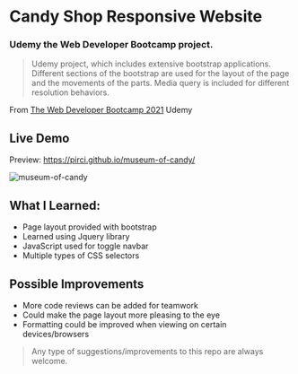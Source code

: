 # Candy Shop Responsive Website
 
### Udemy the Web Developer Bootcamp project.

> Udemy project, which includes extensive bootstrap applications. Different sections of the bootstrap are used for the layout of the page and the movements of the parts. Media query is included for different resolution behaviors.


From [The Web Developer Bootcamp 2021](https://www.udemy.com/course/the-web-developer-bootcamp/learn/lecture/22587506?start=15#overview) Udemy


## Live Demo

Preview:  https://pirci.github.io/museum-of-candy/

![museum-of-candy](demo.gif)


## What I Learned:

- Page layout provided with bootstrap
- Learned using Jquery library
- JavaScript used for toggle navbar
- Multiple types of CSS selectors



## Possible Improvements

- More code reviews can be added for teamwork
- Could make the page layout more pleasing to the eye
- Formatting could be improved when viewing on certain devices/browsers

> Any type of suggestions/improvements to this repo are always welcome.


